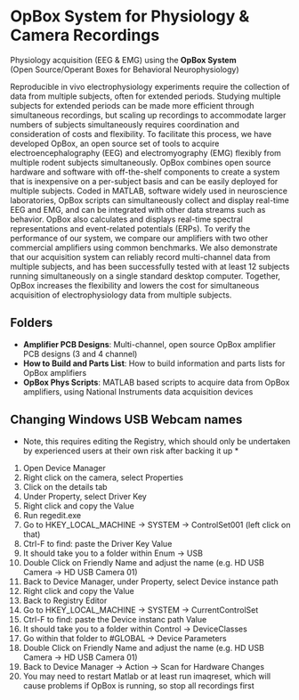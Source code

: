 # OpBox System for Physiology & Camera Recordings

Physiology acquisition (EEG & EMG) using the **OpBox System**  
(Open Source/Operant Boxes for Behavioral Neurophysiology)
 
Reproducible in vivo electrophysiology experiments require the collection of data from multiple subjects, often for extended periods. Studying multiple subjects for extended periods can be made more efficient through simultaneous recordings, but scaling up recordings to accommodate larger numbers of subjects simultaneously requires coordination and consideration of costs and flexibility. To facilitate this process, we have developed OpBox, an open source set of tools to acquire electroencephalography (EEG) and electromyography (EMG) flexibly from multiple rodent subjects simultaneously. OpBox combines open source hardware and software with off-the-shelf components to create a system that is inexpensive on a per-subject basis and can be easily deployed for multiple subjects. Coded in MATLAB, software widely used in neuroscience laboratories, OpBox scripts can simultaneously collect and display real-time EEG and EMG, and can be integrated with other data streams such as behavior. OpBox also calculates and displays real-time spectral representations and event-related potentials (ERPs). To verify the performance of our system, we compare our amplifiers with two other commercial amplifiers using common benchmarks. We also demonstrate that our acquisition system can reliably record multi-channel data from multiple subjects, and has been successfully tested with at least 12 subjects running simultaneously on a single standard desktop computer. Together, OpBox increases the flexibility and lowers the cost for simultaneous acquisition of electrophysiology data from multiple subjects.


## Folders

* **Amplifier PCB Designs**: Multi-channel, open source OpBox amplifier PCB designs (3 and 4 channel)
* **How to Build and Parts List**: How to build information and parts lists for OpBox amplifiers
* **OpBox Phys Scripts**: MATLAB based scripts to acquire data from OpBox amplifiers, using National Instruments data acquisition devices


## Changing Windows USB Webcam names
* Note, this requires editing the Registry, which should only be undertaken by experienced users at their own risk after backing it up *  
1. Open Device Manager
1. Right click on the camera, select Properties
1. Click on the details tab
1. Under Property, select Driver Key
1. Right click and copy the Value
1. Run regedit.exe
1. Go to HKEY_LOCAL_MACHINE -> SYSTEM -> ControlSet001 (left click on that)
1. Ctrl-F to find: paste the Driver Key Value
1. It should take you to a folder within Enum -> USB
1. Double Click on Friendly Name and adjust the name (e.g. HD USB Camera -> HD USB Camera 01)
1. Back to Device Manager, under Property, select Device instance path
1. Right click and copy the Value
1. Back to Registry Editor
1. Go to HKEY_LOCAL_MACHINE -> SYSTEM -> CurrentControlSet
1. Ctrl-F to find: paste the Device instanc path Value
1. It should take you to a folder within Control -> DeviceClasses
1. Go within that folder to #GLOBAL -> Device Parameters
1. Double Click on Friendly Name and adjust the name (e.g. HD USB Camera -> HD USB Camera 01)
1. Back to Device Manager -> Action -> Scan for Hardware Changes
1. You may need to restart Matlab or at least run imaqreset, which will cause problems if OpBox is running, so stop all recordings first
